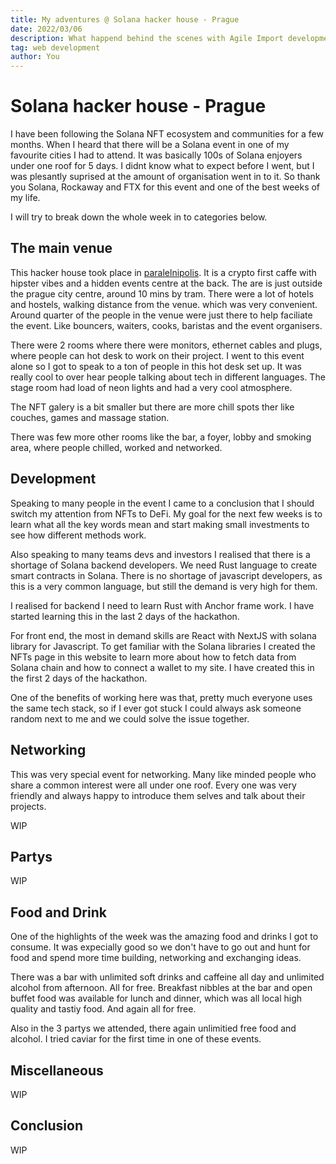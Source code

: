```yaml
---
title: My adventures @ Solana hacker house - Prague
date: 2022/03/06
description: What happend behind the scenes with Agile Import development.
tag: web development
author: You
---
```


# Solana hacker house - Prague

I have been following the Solana NFT ecosystem and communities for a few months. When I heard that there will be a Solana event in one of my favourite cities I had to attend. It was basically 100s of Solana enjoyers under one roof for 5 days. I didnt know what to expect before I went, but I was plesantly suprised at the amount of organisation went in to it. So thank you Solana, Rockaway and FTX for this event and one of the best weeks of my life.

I will try to break down the whole week in to categories below.

## The main venue

This hacker house took place in [paralelnipolis](https://www.paralelnipolis.cz/). It is a crypto first caffe with hipster vibes and a hidden events centre at the back. The are is just outside the prague city centre, around 10 mins by tram. There were a lot of hotels and hostels, walking distance from the venue. which was very convenient. Around quarter of the people in the venue were just there to help faciliate the event. Like bouncers, waiters, cooks, baristas and the event organisers.

There were 2 rooms where there were monitors, ethernet cables and plugs, where people can hot desk to work on their project.
I went to this event alone so I got to speak to a ton of people in this hot desk set up. It was really cool to over hear people talking about tech in different languages. The stage room had load of neon lights and had a very cool atmosphere. 

The NFT galery is a bit smaller but there are more chill spots ther like couches, games and massage station. 

There was few more other rooms like the bar, a foyer, lobby and smoking area, where people chilled, worked and networked.  


## Development

Speaking to many people in the event I came to a conclusion that I should switch my attention from NFTs to DeFi. My goal for the next few weeks is to learn what all the key words mean and start making small investments to see how different methods work. 

Also speaking to many teams devs and investors I realised that there is a shortage of Solana backend developers. We need Rust language to create smart contracts in Solana. There is no shortage of javascript developers, as this is a very common language, but still the demand is very high for them.

I realised for backend I need to learn Rust with Anchor frame work. I have started learning this in the last 2 days of the hackathon.

For front end, the most in demand skills are React with NextJS with solana library for Javascript. To get familiar with the Solana libraries I created the NFTs page in this website to learn more about how to fetch data from Solana chain and how to connect a wallet to my site. I have created this in the first 2 days of the hackathon.

One of the benefits of working here was that, pretty much everyone uses the same tech stack, so if I ever got stuck I could always ask someone random next to me and we could solve the issue together.  
 
## Networking

This was very special event for networking. Many like minded people who share a common interest were all under one roof. 
Every one was very friendly and always happy to introduce them selves and talk about their projects.

WIP

## Partys

WIP

## Food and Drink

One of the highlights of the week was the amazing food and drinks I got to consume. It was expecially good so we don't have to go out and hunt for food and spend more time building, networking and exchanging ideas. 

There was a bar with unlimited soft drinks and caffeine all day and unlimited alcohol from afternoon. All for free.
Breakfast nibbles at the bar and open buffet food was available for lunch and dinner, which was all local high quality and tastiy food. And again all for free. 

Also in the 3 partys we attended, there again unlimitied free food and alcohol. I tried caviar for the first time in one of these events. 

## Miscellaneous

WIP

## Conclusion

WIP
